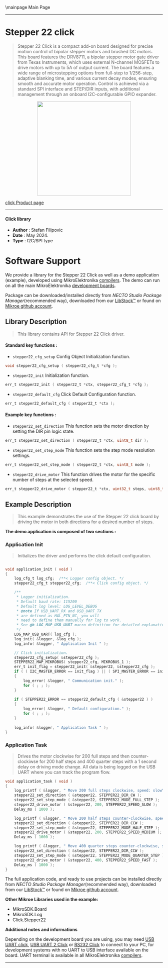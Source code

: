 \mainpage Main Page

---
# Stepper 22 click

> Stepper 22 Click is a compact add-on board designed for precise motion control of bipolar stepper motors and brushed DC motors. This board features the DRV8711, a bipolar stepper motor gate driver from Texas Instruments, which uses external N-channel MOSFETs to drive motors with up to 5A of output current. The board features a wide range of microstepping options from full-step to 1/256-step, adaptive blanking time, and various current decay modes, ensuring smooth and accurate motor operation. Control is achieved via a standard SPI interface and STEP/DIR inputs, with additional management through an onboard I2C-configurable GPIO expander.

<p align="center">
  <img src="https://download.mikroe.com/images/click_for_ide/stepper22_click.png" height=300px>
</p>

[click Product page](https://www.mikroe.com/stepper-22-click)

---


#### Click library

- **Author**        : Stefan Filipovic
- **Date**          : May 2024.
- **Type**          : I2C/SPI type


# Software Support

We provide a library for the Stepper 22 Click
as well as a demo application (example), developed using MikroElektronika
[compilers](https://www.mikroe.com/necto-studio).
The demo can run on all the main MikroElektronika [development boards](https://www.mikroe.com/development-boards).

Package can be downloaded/installed directly from *NECTO Studio Package Manager*(recommended way), downloaded from our [LibStock&trade;](https://libstock.mikroe.com) or found on [Mikroe github account](https://github.com/MikroElektronika/mikrosdk_click_v2/tree/master/clicks).

## Library Description

> This library contains API for Stepper 22 Click driver.

#### Standard key functions :

- `stepper22_cfg_setup` Config Object Initialization function.
```c
void stepper22_cfg_setup ( stepper22_cfg_t *cfg );
```

- `stepper22_init` Initialization function.
```c
err_t stepper22_init ( stepper22_t *ctx, stepper22_cfg_t *cfg );
```

- `stepper22_default_cfg` Click Default Configuration function.
```c
err_t stepper22_default_cfg ( stepper22_t *ctx );
```

#### Example key functions :

- `stepper22_set_direction` This function sets the motor direction by setting the DIR pin logic state.
```c
err_t stepper22_set_direction ( stepper22_t *ctx, uint8_t dir );
```

- `stepper22_set_step_mode` This function sets the step mode resolution settings.
```c
err_t stepper22_set_step_mode ( stepper22_t *ctx, uint8_t mode );
```

- `stepper22_drive_motor` This function drives the motor for the specific number of steps at the selected speed.
```c
err_t stepper22_drive_motor ( stepper22_t *ctx, uint32_t steps, uint8_t speed );
```

## Example Description

> This example demonstrates the use of the Stepper 22 click board by driving the motor in both directions for a desired number of steps.

**The demo application is composed of two sections :**

### Application Init

> Initializes the driver and performs the click default configuration.

```c

void application_init ( void )
{
    log_cfg_t log_cfg;  /**< Logger config object. */
    stepper22_cfg_t stepper22_cfg;  /**< Click config object. */

    /** 
     * Logger initialization.
     * Default baud rate: 115200
     * Default log level: LOG_LEVEL_DEBUG
     * @note If USB_UART_RX and USB_UART_TX 
     * are defined as HAL_PIN_NC, you will 
     * need to define them manually for log to work. 
     * See @b LOG_MAP_USB_UART macro definition for detailed explanation.
     */
    LOG_MAP_USB_UART( log_cfg );
    log_init( &logger, &log_cfg );
    log_info( &logger, " Application Init " );

    // Click initialization.
    stepper22_cfg_setup( &stepper22_cfg );
    STEPPER22_MAP_MIKROBUS( stepper22_cfg, MIKROBUS_1 );
    err_t init_flag = stepper22_init( &stepper22, &stepper22_cfg );
    if ( ( I2C_MASTER_ERROR == init_flag ) || ( SPI_MASTER_ERROR == init_flag ) )
    {
        log_error( &logger, " Communication init." );
        for ( ; ; );
    }
    
    if ( STEPPER22_ERROR == stepper22_default_cfg ( &stepper22 ) )
    {
        log_error( &logger, " Default configuration." );
        for ( ; ; );
    }
    
    log_info( &logger, " Application Task " );
}

```

### Application Task

> Drives the motor clockwise for 200 full steps and then counter-clockiwse for 200 half
steps and 400 quarter steps with a 1 second delay on driving mode change. All data is
being logged on the USB UART where you can track the program flow.

```c
void application_task ( void )
{
    log_printf ( &logger, " Move 200 full steps clockwise, speed: slow\r\n\n" );
    stepper22_set_direction ( &stepper22, STEPPER22_DIR_CW );
    stepper22_set_step_mode ( &stepper22, STEPPER22_MODE_FULL_STEP );
    stepper22_drive_motor ( &stepper22, 200, STEPPER22_SPEED_SLOW );
    Delay_ms ( 1000 );

    log_printf ( &logger, " Move 200 half steps counter-clockwise, speed: medium\r\n\n" );
    stepper22_set_direction ( &stepper22, STEPPER22_DIR_CCW );
    stepper22_set_step_mode ( &stepper22, STEPPER22_MODE_HALF_STEP );
    stepper22_drive_motor ( &stepper22, 200, STEPPER22_SPEED_MEDIUM );
    Delay_ms ( 1000 );

    log_printf ( &logger, " Move 400 quarter steps counter-clockwise, speed: fast\r\n\n" );
    stepper22_set_direction ( &stepper22, STEPPER22_DIR_CCW );
    stepper22_set_step_mode ( &stepper22, STEPPER22_MODE_QUARTER_STEP );
    stepper22_drive_motor ( &stepper22, 400, STEPPER22_SPEED_FAST );
    Delay_ms ( 1000 );
}
```

The full application code, and ready to use projects can be installed directly from *NECTO Studio Package Manager*(recommended way), downloaded from our [LibStock&trade;](https://libstock.mikroe.com) or found on [Mikroe github account](https://github.com/MikroElektronika/mikrosdk_click_v2/tree/master/clicks).

**Other Mikroe Libraries used in the example:**

- MikroSDK.Board
- MikroSDK.Log
- Click.Stepper22

**Additional notes and informations**

Depending on the development board you are using, you may need
[USB UART click](https://www.mikroe.com/usb-uart-click),
[USB UART 2 Click](https://www.mikroe.com/usb-uart-2-click) or
[RS232 Click](https://www.mikroe.com/rs232-click) to connect to your PC, for
development systems with no UART to USB interface available on the board. UART
terminal is available in all MikroElektronika
[compilers](https://shop.mikroe.com/compilers).

---
